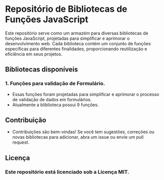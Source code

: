 # Repositório de Bibliotecas de Funções JavaScript

Este repositório serve como um armazém para diversas bibliotecas de funções JavaScript, projetadas para simplificar e aprimorar o desenvolvimento web. Cada biblioteca contém um conjunto de funções específicas para diferentes finalidades, proporcionando reutilização e eficiência em seus projetos.


## Bibliotecas disponíveis 

### 1. Funções para validação de Formulário.
- Essas funções foram projetadas para simplificar e aprimorar o processo de validação de dados em formulários.
- Atualmente a bliblioteca possui 9 funções.

## Contribuição 

- Contribuições são bem-vindas! Se você tem sugestões, correções ou novas bibliotecas para adicionar, abra um issue ou envie um pull request.

## Licença
### Este repositório está licenciado sob a Licença MIT.
